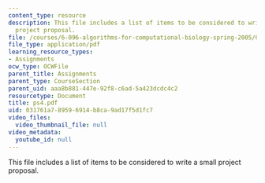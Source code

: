 ```yaml
---
content_type: resource
description: This file includes a list of items to be considered to write a small
  project proposal.
file: /courses/6-096-algorithms-for-computational-biology-spring-2005/031761a789596914b8ca9ad17f5d1fc7_ps4.pdf
file_type: application/pdf
learning_resource_types:
- Assignments
ocw_type: OCWFile
parent_title: Assignments
parent_type: CourseSection
parent_uid: aaa8b881-447e-92f8-c6ad-5a423dcdc4c2
resourcetype: Document
title: ps4.pdf
uid: 031761a7-8959-6914-b8ca-9ad17f5d1fc7
video_files:
  video_thumbnail_file: null
video_metadata:
  youtube_id: null
---
```

This file includes a list of items to be considered to write a small project proposal.

